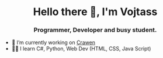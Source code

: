 <h1 align="center">Hello there 👋, I'm Vojtass</h1></h1>

<h3 align="center">Programmer, Developer and busy student.</h3>

- 🔭 I’m currently working on [Crawen](https://github.com/CrawenOS)
- 👨‍💻 I learn C#, Python, Web Dev (HTML, CSS, Java Script)
